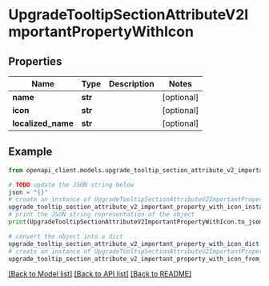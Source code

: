 # UpgradeTooltipSectionAttributeV2ImportantPropertyWithIcon


## Properties

Name | Type | Description | Notes
------------ | ------------- | ------------- | -------------
**name** | **str** |  | [optional] 
**icon** | **str** |  | [optional] 
**localized_name** | **str** |  | [optional] 

## Example

```python
from openapi_client.models.upgrade_tooltip_section_attribute_v2_important_property_with_icon import UpgradeTooltipSectionAttributeV2ImportantPropertyWithIcon

# TODO update the JSON string below
json = "{}"
# create an instance of UpgradeTooltipSectionAttributeV2ImportantPropertyWithIcon from a JSON string
upgrade_tooltip_section_attribute_v2_important_property_with_icon_instance = UpgradeTooltipSectionAttributeV2ImportantPropertyWithIcon.from_json(json)
# print the JSON string representation of the object
print(UpgradeTooltipSectionAttributeV2ImportantPropertyWithIcon.to_json())

# convert the object into a dict
upgrade_tooltip_section_attribute_v2_important_property_with_icon_dict = upgrade_tooltip_section_attribute_v2_important_property_with_icon_instance.to_dict()
# create an instance of UpgradeTooltipSectionAttributeV2ImportantPropertyWithIcon from a dict
upgrade_tooltip_section_attribute_v2_important_property_with_icon_from_dict = UpgradeTooltipSectionAttributeV2ImportantPropertyWithIcon.from_dict(upgrade_tooltip_section_attribute_v2_important_property_with_icon_dict)
```
[[Back to Model list]](../README.md#documentation-for-models) [[Back to API list]](../README.md#documentation-for-api-endpoints) [[Back to README]](../README.md)


